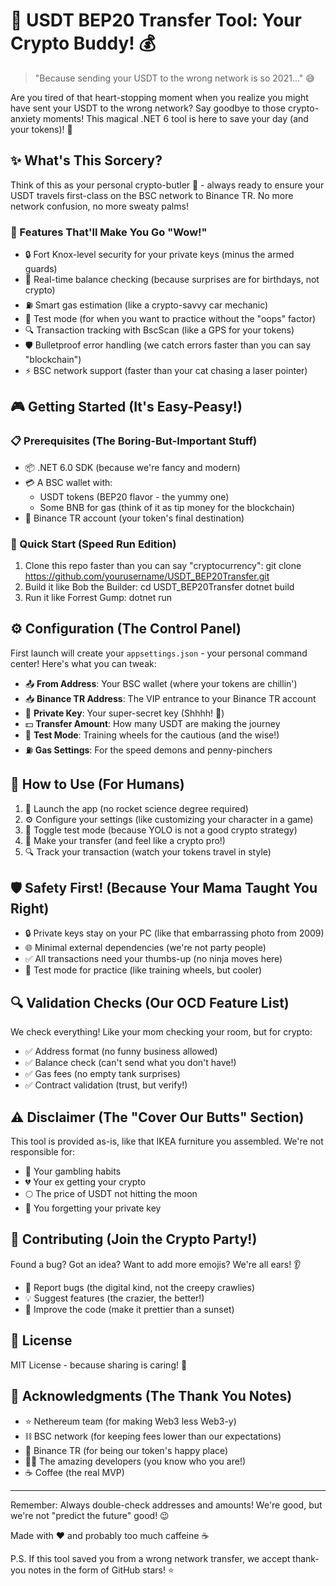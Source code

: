 # 🚀 USDT BEP20 Transfer Tool: Your Crypto Buddy! 💰

> "Because sending your USDT to the wrong network is so 2021..." 😅

Are you tired of that heart-stopping moment when you realize you might have sent your USDT to the wrong network? Say goodbye to those crypto-anxiety moments! This magical .NET 6 tool is here to save your day (and your tokens)! 🦸

## ✨ What's This Sorcery?

Think of this as your personal crypto-butler 🎩 - always ready to ensure your USDT travels first-class on the BSC network to Binance TR. No more network confusion, no more sweaty palms!

### 🎯 Features That'll Make You Go "Wow!"

- 🔒 Fort Knox-level security for your private keys (minus the armed guards)
- 💼 Real-time balance checking (because surprises are for birthdays, not crypto)
- ⛽ Smart gas estimation (like a crypto-savvy car mechanic)
- 🧪 Test mode (for when you want to practice without the "oops" factor)
- 🔍 Transaction tracking with BscScan (like a GPS for your tokens)
- 🛡️ Bulletproof error handling (we catch errors faster than you can say "blockchain")
- ⚡ BSC network support (faster than your cat chasing a laser pointer)

## 🎮 Getting Started (It's Easy-Peasy!)

### 📋 Prerequisites (The Boring-But-Important Stuff)

- 📦 .NET 6.0 SDK (because we're fancy and modern)
- 💳 A BSC wallet with:
  - USDT tokens (BEP20 flavor - the yummy one)
  - Some BNB for gas (think of it as tip money for the blockchain)
- 📱 Binance TR account (your token's final destination)

### 🏃 Quick Start (Speed Run Edition)

1. Clone this repo faster than you can say "cryptocurrency":
git clone https://github.com/yourusername/USDT_BEP20Transfer.git
2. Build it like Bob the Builder:
cd USDT_BEP20Transfer
dotnet build
3. Run it like Forrest Gump:
dotnet run
## ⚙️ Configuration (The Control Panel)

First launch will create your `appsettings.json` - your personal command center! Here's what you can tweak:

- 📤 **From Address**: Your BSC wallet (where your tokens are chillin')
- 📥 **Binance TR Address**: The VIP entrance to your Binance TR account
- 🔐 **Private Key**: Your super-secret key (Shhhh! 🤫)
- 💵 **Transfer Amount**: How many USDT are making the journey
- 🧪 **Test Mode**: Training wheels for the cautious (and the wise!)
- ⛽ **Gas Settings**: For the speed demons and penny-pinchers

## 🎯 How to Use (For Humans)

1. 🚀 Launch the app (no rocket science degree required)
2. ⚙️ Configure your settings (like customizing your character in a game)
3. 🧪 Toggle test mode (because YOLO is not a good crypto strategy)
4. 💸 Make your transfer (and feel like a crypto pro!)
5. 🔍 Track your transaction (watch your tokens travel in style)

## 🛡️ Safety First! (Because Your Mama Taught You Right)

- 🔒 Private keys stay on your PC (like that embarrassing photo from 2009)
- 🌐 Minimal external dependencies (we're not party people)
- ✅ All transactions need your thumbs-up (no ninja moves here)
- 🧪 Test mode for practice (like training wheels, but cooler)

## 🔍 Validation Checks (Our OCD Feature List)

We check everything! Like your mom checking your room, but for crypto:
- ✅ Address format (no funny business allowed)
- ✅ Balance check (can't send what you don't have!)
- ✅ Gas fees (no empty tank surprises)
- ✅ Contract validation (trust, but verify!)

## ⚠️ Disclaimer (The "Cover Our Butts" Section)

This tool is provided as-is, like that IKEA furniture you assembled. We're not responsible for:
- 🎲 Your gambling habits
- 💔 Your ex getting your crypto
- 🌕 The price of USDT not hitting the moon
- 🤦 You forgetting your private key

## 🤝 Contributing (Join the Crypto Party!)

Found a bug? Got an idea? Want to add more emojis? We're all ears! 👂
- 🐛 Report bugs (the digital kind, not the creepy crawlies)
- 💡 Suggest features (the crazier, the better!)
- 🎨 Improve the code (make it prettier than a sunset)

## 📜 License

MIT License - because sharing is caring! 🤗

## 🙏 Acknowledgments (The Thank You Notes)

- ⭐ Nethereum team (for making Web3 less Web3-y)
- ⛓️ BSC network (for keeping fees lower than our expectations)
- 🏦 Binance TR (for being our token's happy place)
- 👩‍💻 The amazing developers (you know who you are!)
- ☕ Coffee (the real MVP)

---

Remember: Always double-check addresses and amounts! We're good, but we're not "predict the future" good! 😉

Made with ❤️ and probably too much caffeine ☕

P.S. If this tool saved you from a wrong network transfer, we accept thank-you notes in the form of GitHub stars! ⭐

